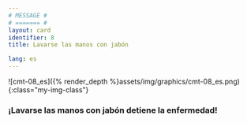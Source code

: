 ```yaml
---
# MESSAGE #
# ======= #
layout: card
identifier: 8
title: Lavarse las manos con jabón

lang: es
---
```


![cmt-08_es]({% render_depth %}assets/img/graphics/cmt-08_es.png){:class="my-img-class"}

### ¡Lavarse las manos con jabón detiene la enfermedad!
